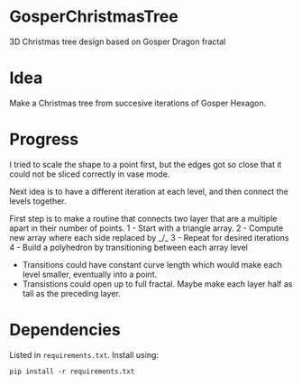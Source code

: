 # GosperChristmasTree
3D Christmas tree  design based on Gosper Dragon fractal

# Idea 
Make a Christmas tree from succesive iterations of Gosper Hexagon.

# Progress
I tried to scale the shape to a point first, but the edges got so close that it could not be sliced correctly in vase mode.

Next idea is to have a different iteration at each level, and then connect the levels together.

First step is to make a routine that connects two layer that are a multiple apart in their number of points.
1 - Start with a triangle array. 
2 - Compute new array where each side replaced by _/\_
3 - Repeat for desired iterations
4 - Build a polyhedron by transitioning between each array level

* Transitions could have constant curve length which would make each level smaller, eventually into a point.
* Transistions could open up to full fractal. Maybe make each layer half as tall as the preceding layer.

# Dependencies
Listed in `requirements.txt`. Install using:
```
pip install -r requirements.txt
```
